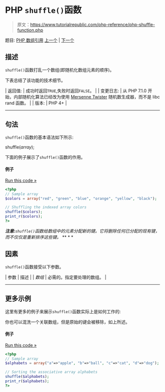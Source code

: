 # PHP `shuffle()`函数

> 原文：<https://www.tutorialrepublic.com/php-reference/php-shuffle-function.php>

题目: [PHP 数组引用](php-array-functions.php) [上一个](php-rsort-function.php) | [下一个](php-sizeof-function.php)

## 描述

`shuffle()`函数打乱一个数组(即随机化数组元素的顺序)。

下表总结了该功能的技术细节。

| 返回值: | 成功时返回`TRUE`,失败时返回`FALSE`。 |
| 变更日志: | 从 PHP 7.1.0 开始，内部随机化算法已经改为使用 [Mersenne Twister](https://en.wikipedia.org/wiki/Mersenne_Twister) 随机数生成器，而不是 libc rand 函数。 |
| 版本: | PHP 4+ |

* * *

## 句法

`shuffle()`函数的基本语法如下所示:

shuffle(*array*);

下面的例子展示了`shuffle()`函数的作用。

#### 例子

[Run this code »](../codelab.php?topic=php&file=shuffle-an-indexed-array "Run this code to view the output")

```php
<?php
// Sample array
$colors = array("red", "green", "blue", "orange", "yellow", "black");

// Shuffling the indexed array colors
shuffle($colors);
print_r($colors);
?>
```

 ***注意:**`shuffle()`函数给数组中的元素分配新的键。它将删除任何已分配的现有键，而不仅仅是重新排序这些键。*  ** * *

## 因素

`shuffle()`函数接受以下参数。

| 参数 | 描述 |
| *数组* | 必需的。指定要处理的数组。 |

* * *

## 更多示例

这里有更多的例子来展示`shuffle()`函数实际上是如何工作的:

你也可以混洗一个关联数组，但是原始的键会被移除，如上所述。

#### 例子

[Run this code »](../codelab.php?topic=php&file=shuffle-an-associative-array "Run this code to view the output")

```php
<?php
// Sample array
$alphabets = array("a"=>"apple", "b"=>"ball", "c"=>"cat", "d"=>"dog");

// Sorting the associative array alphabets
shuffle($alphabets);
print_r($alphabets);
?>
```

